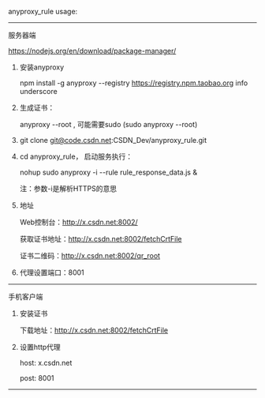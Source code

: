 
anyproxy_rule usage:

---
服务器端

https://nodejs.org/en/download/package-manager/

1. 安装anyproxy

    npm install -g anyproxy --registry https://registry.npm.taobao.org info underscore

2. 生成证书：

    anyproxy --root , 可能需要sudo (sudo anyproxy --root)

3. git clone git@code.csdn.net:CSDN_Dev/anyproxy_rule.git

4. cd anyproxy_rule， 启动服务执行：

    nohup sudo anyproxy -i --rule rule_response_data.js &  
    
    注：参数-i是解析HTTPS的意思

6. 地址

    Web控制台：http://x.csdn.net:8002/
    
    获取证书地址：http://x.csdn.net:8002/fetchCrtFile
    
	证书二维码：http://x.csdn.net:8002/qr_root

7. 代理设置端口：8001

---


手机客户端

1. 安装证书

	下载地址：http://x.csdn.net:8002/fetchCrtFile
	
2. 设置http代理

	host: x.csdn.net
    
	post: 8001
    
---    